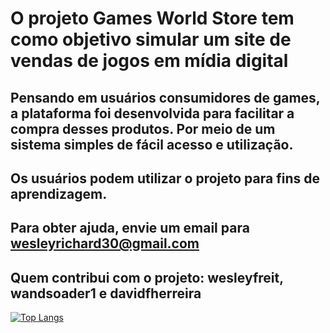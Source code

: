 # O projeto Games World Store tem como objetivo simular um site de vendas de jogos em mídia digital

## Pensando em usuários consumidores de games, a plataforma foi desenvolvida para facilitar a compra desses produtos. Por meio de um sistema simples de fácil acesso e utilização.

## Os usuários podem utilizar o projeto para fins de aprendizagem.

## Para obter ajuda, envie um email para wesleyrichard30@gmail.com

## Quem contribui com o projeto: wesleyfreit, wandsoader1 e davidfherreira

[![Top Langs](https://github-readme-stats.vercel.app/api/top-langs/?username=wesleyfreit&layout=compact)](https://github.com/anuraghazra/github-readme-stats)
